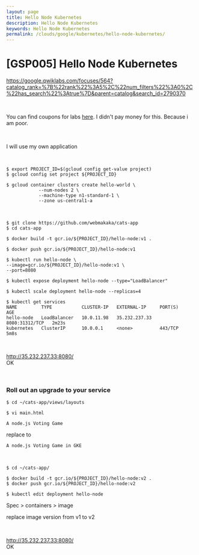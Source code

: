 ```yaml
---
layout: page
title: Hello Node Kubernetes
description: Hello Node Kubernetes
keywords: Hello Node Kubernetes
permalink: /clouds/google/kubernetes/hello-node-kubernetes/
---
```


# [GSP005] Hello Node Kubernetes

https://google.qwiklabs.com/focuses/564?catalog_rank=%7B%22rank%22%3A5%2C%22num_filters%22%3A0%2C%22has_search%22%3Atrue%7D&parent=catalog&search_id=2790370

<br/>

You can find coupons for labs <a href="https://medium.com/@sathishvj/qwiklabs-free-codes-gcp-and-aws-e40f3855ffdb" rel="nofollow">here</a>. I didn't pay money for this. Because i am poor.

<br/>

I will use my own application

<br/>

    $ export PROJECT_ID=$(gcloud config get-value project)
    $ gcloud config set project ${PROJECT_ID}

    $ gcloud container clusters create hello-world \
                --num-nodes 2 \
                --machine-type n1-standard-1 \
                --zone us-central1-a

<br/>

    $ git clone https://github.com/webmakaka/cats-app
    $ cd cats-app

    $ docker build -t gcr.io/${PROJECT_ID}/hello-node:v1 .

    $ docker push gcr.io/${PROJECT_ID}/hello-node:v1

    $ kubectl run hello-node \
    --image=gcr.io/${PROJECT_ID}/hello-node:v1 \
    --port=8080

    $ kubectl expose deployment hello-node --type="LoadBalancer"

    $ kubectl scale deployment hello-node --replicas=4

    $ kubectl get services
    NAME         TYPE           CLUSTER-IP   EXTERNAL-IP     PORT(S)          AGE
    hello-node   LoadBalancer   10.0.11.98   35.232.237.33   8080:31312/TCP   2m23s
    kubernetes   ClusterIP      10.0.0.1     <none>          443/TCP          5m8s

<br/>

http://35.232.237.33:8080/  
OK

<br/>

### Roll out an upgrade to your service

    $ cd ~/cats-app/views/layouts

    $ vi main.html

```
A node.js Voting Game
```

replace to

```
A node.js Voting Game in GKE
```

<br/>

    $ cd ~/cats-app/

    $ docker build -t gcr.io/${PROJECT_ID}/hello-node:v2 .
    $ docker push gcr.io/${PROJECT_ID}/hello-node:v2

    $ kubectl edit deployment hello-node

Spec > containers > image

replace image version from v1 to v2

<br/>

http://35.232.237.33:8080/  
OK
